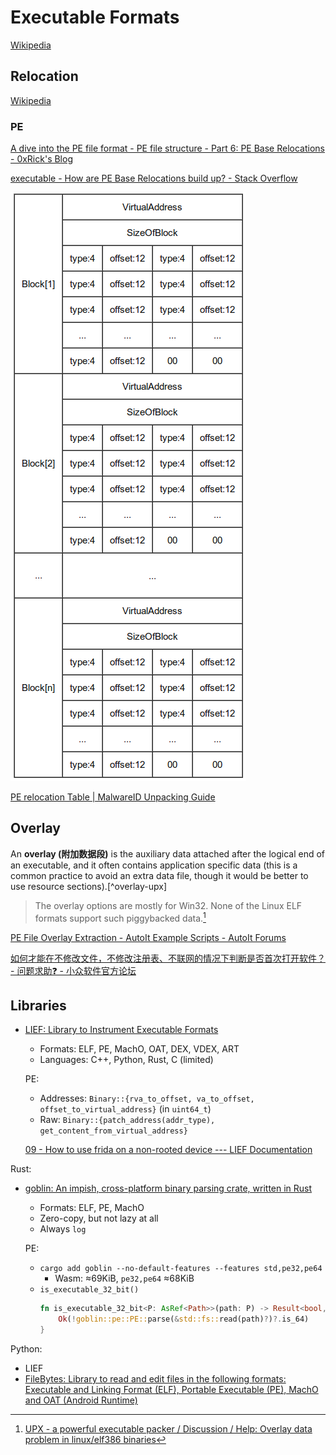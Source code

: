 # Executable Formats
[Wikipedia](https://en.wikipedia.org/wiki/Executable_and_Linkable_Format)

## Relocation
[Wikipedia](https://en.wikipedia.org/wiki/Relocation_(computing))

### PE
[A dive into the PE file format - PE file structure - Part 6: PE Base Relocations - 0xRick's Blog](https://0xrick.github.io/win-internals/pe7/)

[executable - How are PE Base Relocations build up? - Stack Overflow](https://stackoverflow.com/questions/17436668/how-are-pe-base-relocations-build-up)

![](images/README/relocation-pe.png)

[PE relocation Table | MalwareID Unpacking Guide](http://malwareid.in/unpack/unpacking-basics/pe-relocation-table)

## Overlay
An **overlay (附加数据段)** is the auxiliary data attached after the logical end of an executable, and it often contains application specific data (this is a common practice to avoid an extra data file, though it would be better to use resource sections).[^overlay-upx]

> The overlay options are mostly for Win32. None of the Linux ELF formats support such piggybacked data.[^overlay-upx-linux]

[PE File Overlay Extraction - AutoIt Example Scripts - AutoIt Forums](https://www.autoitscript.com/forum/topic/153277-pe-file-overlay-extraction/)

[如何才能在不修改文件，不修改注册表、不联网的情况下判断是否首次打开软件？ - 问题求助❓ - 小众软件官方论坛](https://meta.appinn.net/t/topic/50462?u=chaoses_ib)


[^upx]: [upx(1): compress/expand executable files - Linux man page](https://linux.die.net/man/1/upx)
[^overlay-upx-linux]: [UPX - a powerful executable packer / Discussion / Help: Overlay data problem in linux/elf386 binaries](https://sourceforge.net/p/upx/discussion/6806/thread/79e2a6b8/)

## Libraries
- [LIEF: Library to Instrument Executable Formats](https://github.com/lief-project/LIEF)
  - Formats: ELF, PE, MachO, OAT, DEX, VDEX, ART
  - Languages: C++, Python, Rust, C (limited)
  
  PE:
  - Addresses: `Binary::{rva_to_offset, va_to_offset, offset_to_virtual_address}` (in `uint64_t`)
  - Raw: `Binary::{patch_address(addr_type), get_content_from_virtual_address}`

  [09 - How to use frida on a non-rooted device --- LIEF Documentation](https://lief-project.github.io/doc/latest/tutorials/09_frida_lief.html)

Rust:
- [goblin: An impish, cross-platform binary parsing crate, written in Rust](https://github.com/m4b/goblin)
  - Formats: ELF, PE, MachO
  - Zero-copy, but not lazy at all
  - Always `log`
  
  PE:
  - `cargo add goblin --no-default-features --features std,pe32,pe64`
    - Wasm: ≈69KiB, `pe32,pe64` ≈68KiB
  - `is_executable_32_bit()`
    ```rust
    fn is_executable_32_bit<P: AsRef<Path>>(path: P) -> Result<bool, anyhow::Error> {
        Ok(!goblin::pe::PE::parse(&std::fs::read(path)?)?.is_64)
    }
    ```

Python:
- LIEF
- [FileBytes: Library to read and edit files in the following formats: Executable and Linking Format (ELF), Portable Executable (PE), MachO and OAT (Android Runtime)](https://github.com/sashs/filebytes)